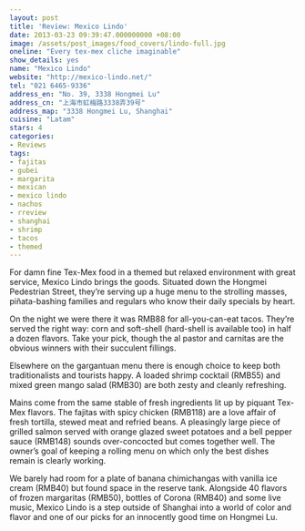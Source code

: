 ```yaml
---
layout: post
title: 'Review: Mexico Lindo'
date: 2013-03-23 09:39:47.000000000 +08:00
image: /assets/post_images/food_covers/lindo-full.jpg
oneline: "Every tex-mex cliche imaginable"
show_details: yes
name: "Mexico Lindo"
website: "http://mexico-lindo.net/"
tel: "021 6465-9336"
address_en: "No. 39, 3338 Hongmei Lu"
address_cn: "上海市虹梅路3338弄39号"
address_map: "3338 Hongmei Lu, Shanghai"
cuisine: "Latam"
stars: 4
categories:
- Reviews
tags:
- fajitas
- gubei
- margarita
- mexican
- mexico lindo
- nachos
- rreview
- shanghai
- shrimp
- tacos
- themed
---
```

For damn fine Tex-Mex food in a themed but relaxed environment with great service, Mexico Lindo brings the goods. Situated down the Hongmei Pedestrian Street, they’re serving up a huge menu to the strolling masses, piñata-bashing families and regulars who know their daily specials by heart.

On the night we were there it was RMB88 for all-you-can-eat tacos. They’re served the right way: corn and soft-shell (hard-shell is available too) in half a dozen flavors. Take your pick, though the al pastor and carnitas are the obvious winners with their succulent fillings.

Elsewhere on the gargantuan menu there is enough choice to keep both traditionalists and tourists happy. A loaded shrimp cocktail (RMB55) and mixed green mango salad (RMB30) are both zesty and cleanly refreshing.

Mains come from the same stable of fresh ingredients lit up by piquant Tex-Mex flavors. The fajitas with spicy chicken (RMB118) are a love affair of fresh tortilla, stewed meat and refried beans. A pleasingly large piece of grilled salmon served with orange glazed sweet potatoes and a bell pepper sauce (RMB148) sounds over-concocted but comes together well. The owner’s goal of keeping a rolling menu on which only the best dishes remain is clearly working.

We barely had room for a plate of banana chimichangas with vanilla ice cream (RMB40) but found space in the reserve tank. Alongside 40 flavors of frozen margaritas (RMB50), bottles of Corona (RMB40) and some live music, Mexico Lindo is a step outside of Shanghai into a world of color and flavor and one of our picks for an innocently good time on Hongmei Lu.
